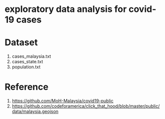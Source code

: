 # exploratory data analysis for covid-19 cases

# Dataset
1. cases_malaysia.txt
2. cases_state.txt
3. population.txt

# Reference
1. https://github.com/MoH-Malaysia/covid19-public
2. https://github.com/codeforamerica/click_that_hood/blob/master/public/data/malaysia.geojson
